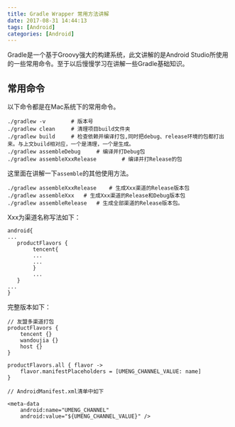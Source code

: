 ```yaml
---
title: Gradle Wrapper 常用方法讲解
date: 2017-08-31 14:44:13
tags: [Android]
categories: [Android]
---
```


Gradle是一个基于Groovy强大的构建系统，此文讲解的是Android Studio所使用的一些常用命令。至于以后慢慢学习在讲解一些Gradle基础知识。


## 常用命令

以下命令都是在Mac系统下的常用命令。

```
./gradlew -v 		# 版本号
./gradlew clean		# 清理项目build文件夹
./gradlew build		# 检查依赖并编译打包,同时把debug、release环境的包都打出来。与上文build相对应，一个是清理，一个是生成。
./gradlew assembleDebug		# 编译并打Debug包
./gradlew assembleXxxRelease		# 编译并打Release的包
```

这里面在讲解一下`assemble`的其他使用方法。

```
./gradlew assembleXxxRelease	# 生成Xxx渠道的Release版本包
./gradlew assembleXxx	# 生成Xxx渠道的Release和Debug版本包
./gradlew assembleRelease	# 生成全部渠道的Release版本包。
```

Xxx为渠道名称写法如下：

```
android{
...
   productFlavors {
        tencent{
        ...
        ...
        }
        ...
   }
...
}
```

完整版本如下：

```
// 友盟多渠道打包
productFlavors {
    tencent {}
    wandoujia {}
    host {}
}

productFlavors.all { flavor ->
    flavor.manifestPlaceholders = [UMENG_CHANNEL_VALUE: name]
}  
```

```
// AndroidManifest.xml清单中如下

<meta-data
    android:name="UMENG_CHANNEL"
    android:value="${UMENG_CHANNEL_VALUE}" />
```




